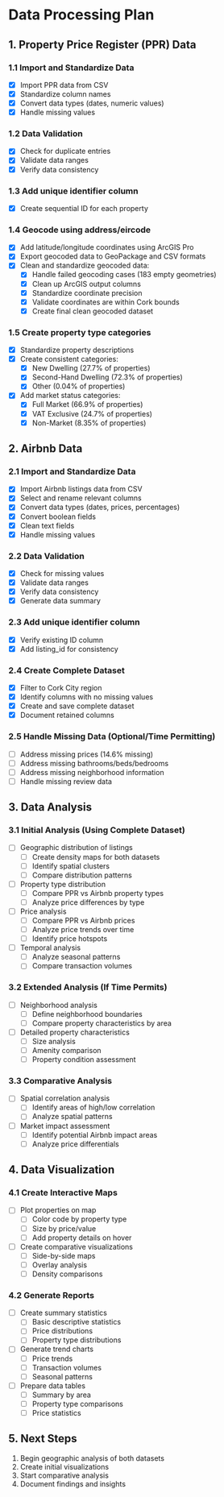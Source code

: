 # Data Processing Plan

## 1. Property Price Register (PPR) Data

### 1.1 Import and Standardize Data
- [x] Import PPR data from CSV
- [x] Standardize column names
- [x] Convert data types (dates, numeric values)
- [x] Handle missing values

### 1.2 Data Validation
- [x] Check for duplicate entries
- [x] Validate data ranges
- [x] Verify data consistency

### 1.3 Add unique identifier column
- [x] Create sequential ID for each property

### 1.4 Geocode using address/eircode
- [x] Add latitude/longitude coordinates using ArcGIS Pro
- [x] Export geocoded data to GeoPackage and CSV formats
- [x] Clean and standardize geocoded data:
  - [x] Handle failed geocoding cases (183 empty geometries)
  - [x] Clean up ArcGIS output columns
  - [x] Standardize coordinate precision
  - [x] Validate coordinates are within Cork bounds
  - [x] Create final clean geocoded dataset

### 1.5 Create property type categories
- [x] Standardize property descriptions
- [x] Create consistent categories:
  - [x] New Dwelling (27.7% of properties)
  - [x] Second-Hand Dwelling (72.3% of properties)
  - [x] Other (0.04% of properties)
- [x] Add market status categories:
  - [x] Full Market (66.9% of properties)
  - [x] VAT Exclusive (24.7% of properties)
  - [x] Non-Market (8.35% of properties)

## 2. Airbnb Data

### 2.1 Import and Standardize Data
- [x] Import Airbnb listings data from CSV
- [x] Select and rename relevant columns
- [x] Convert data types (dates, prices, percentages)
- [x] Convert boolean fields
- [x] Clean text fields
- [x] Handle missing values

### 2.2 Data Validation
- [x] Check for missing values
- [x] Validate data ranges
- [x] Verify data consistency
- [x] Generate data summary

### 2.3 Add unique identifier column
- [x] Verify existing ID column
- [x] Add listing_id for consistency

### 2.4 Create Complete Dataset
- [x] Filter to Cork City region
- [x] Identify columns with no missing values
- [x] Create and save complete dataset
- [x] Document retained columns

### 2.5 Handle Missing Data (Optional/Time Permitting)
- [ ] Address missing prices (14.6% missing)
- [ ] Address missing bathrooms/beds/bedrooms
- [ ] Address missing neighborhood information
- [ ] Handle missing review data

## 3. Data Analysis

### 3.1 Initial Analysis (Using Complete Dataset)
- [ ] Geographic distribution of listings
  - [ ] Create density maps for both datasets
  - [ ] Identify spatial clusters
  - [ ] Compare distribution patterns
- [ ] Property type distribution
  - [ ] Compare PPR vs Airbnb property types
  - [ ] Analyze price differences by type
- [ ] Price analysis
  - [ ] Compare PPR vs Airbnb prices
  - [ ] Analyze price trends over time
  - [ ] Identify price hotspots
- [ ] Temporal analysis
  - [ ] Analyze seasonal patterns
  - [ ] Compare transaction volumes

### 3.2 Extended Analysis (If Time Permits)
- [ ] Neighborhood analysis
  - [ ] Define neighborhood boundaries
  - [ ] Compare property characteristics by area
- [ ] Detailed property characteristics
  - [ ] Size analysis
  - [ ] Amenity comparison
  - [ ] Property condition assessment

### 3.3 Comparative Analysis
- [ ] Spatial correlation analysis
  - [ ] Identify areas of high/low correlation
  - [ ] Analyze spatial patterns
- [ ] Market impact assessment
  - [ ] Identify potential Airbnb impact areas
  - [ ] Analyze price differentials

## 4. Data Visualization

### 4.1 Create Interactive Maps
- [ ] Plot properties on map
  - [ ] Color code by property type
  - [ ] Size by price/value
  - [ ] Add property details on hover
- [ ] Create comparative visualizations
  - [ ] Side-by-side maps
  - [ ] Overlay analysis
  - [ ] Density comparisons

### 4.2 Generate Reports
- [ ] Create summary statistics
  - [ ] Basic descriptive statistics
  - [ ] Price distributions
  - [ ] Property type distributions
- [ ] Generate trend charts
  - [ ] Price trends
  - [ ] Transaction volumes
  - [ ] Seasonal patterns
- [ ] Prepare data tables
  - [ ] Summary by area
  - [ ] Property type comparisons
  - [ ] Price statistics

## 5. Next Steps
1. Begin geographic analysis of both datasets
2. Create initial visualizations
3. Start comparative analysis
4. Document findings and insights 